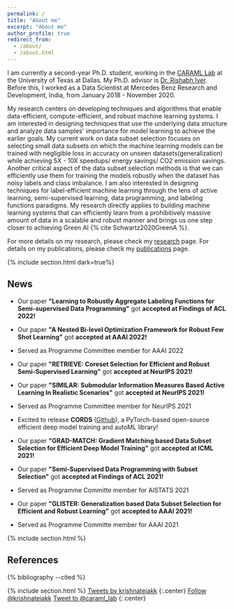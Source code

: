 ```yaml
---
permalink: /
title: "About me"
excerpt: "About me"
author_profile: true
redirect_from: 
  - /about/
  - /about.html
---
```


I am currently a second-year Ph.D. student, working in the [CARAML Lab](https://www.caraml-lab.com/) at the University of Texas at Dallas.  My Ph.D. advisor is [Dr. Rishabh Iyer](https://sites.google.com/view/rishabhiyer/home?authuser=0). Before this, I worked as a Data Scientist at Mercedes Benz Research and Development, India, from January 2018 - November 2020.

My research centers on developing techniques and algorithms that enable data-efficient, compute-efficient, and robust machine learning systems. I am interested in designing techniques that use the underlying data structure and analyze data samples' importance for model learning to achieve the earlier goals. My current work on data subset selection focuses on selecting small data subsets on which the machine learning models can be trained with negligible loss in accuracy on unseen datasets(generalization) while achieving 5X - 10X speedups/ energy savings/ CO2 emission savings. Another critical aspect of the data subset selection methods is that we can efficiently use them for training the models robustly when the dataset has noisy labels and class imbalance. I am also interested in designing techniques for label-efficient machine learning through the lens of active learning, semi-supervised learning, data programming, and labeling functions paradigms. My research directly applies to building machine learning systems that can efficiently learn from a prohibitively massive amount of data in a scalable and robust manner and brings us one step closer to achieving Green AI {% cite Schwartz2020GreenA %}.

For more details on my research, please check my [research](/research) page. For details on my publications, please check my [publications](/publications) page.

{% include section.html dark=true%}

News
---------
- Our paper **"Learning to Robustly Aggregate Labeling Functions for Semi-supervised Data Programming"** got **accepted at Findings of ACL 2022!**

- Our paper **"A Nested Bi-level Optimization Framework for Robust Few Shot Learning"** got **accepted at AAAI 2022!** 

- Served as Programme Committee member for AAAI 2022

- Our paper **"RETRIEVE: Coreset Selection for Efficient and Robust Semi-Supervised Learning"** got **accepted at NeurIPS 2021!**

- Our paper **"SIMILAR: Submodular Information Measures Based Active Learning In Realistic Scenarios"** got **accepted at NeurIPS 2021!** 

- Served as Programme Committee member for NeurIPS 2021 

- Excited to release **CORDS**  ([Github](https://github.com/decile-team/cords)), a PyTorch-based open-source efficient deep model training and autoML library! 

- Our paper **"GRAD-MATCH: Gradient Matching based Data Subset Selection for Efficient Deep Model Training"** got **accepted at ICML 2021!** 

- Our paper **"Semi-Supervised Data Programming with Subset Selection"** got **accepted at Findings of ACL 2021!** 

- Served as Programme Committe member for AISTATS 2021

- Our paper **"GLISTER: Generalization based Data Subset Selection for Efficient and Robust Learning"** got **accepted to AAAI 2021!**

- Served as Programme Committe member for AAAI 2021

{% include section.html %}

References
----------
{% bibliography --cited %}

{% include section.html %}
<a class="twitter-timeline"  data-width="400" data-height="400" href="https://twitter.com/krishnatejakk?ref_src=twsrc%5Etfw">Tweets by krishnatejakk</a> <script async src="https://platform.twitter.com/widgets.js" charset="utf-8"></script>
{:.center}
<a href="https://twitter.com/krishnatejakk?ref_src=twsrc%5Etfw" class="twitter-follow-button" data-show-count="false">Follow @krishnatejakk</a><script async src="https://platform.twitter.com/widgets.js" charset="utf-8"></script>
<a href="https://twitter.com/intent/tweet?screen_name=krishnatejakk&ref_src=twsrc%5Etfw" class="twitter-mention-button" data-show-count="false">Tweet to @caraml_lab</a><script async src="https://platform.twitter.com/widgets.js" charset="utf-8"></script>
{:.center}
